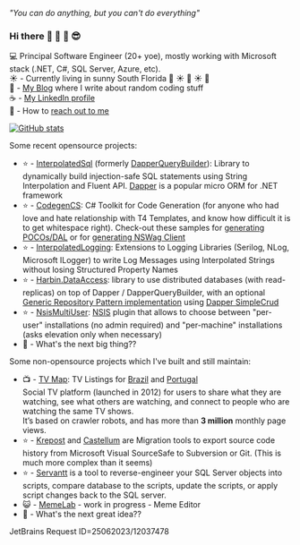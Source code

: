 _"You can do anything, but you can't do everything"_

### Hi there :wave: :wave: :wave: :sunglasses:	

:computer: Principal Software Engineer (20+ yoe), mostly working with Microsoft stack (.NET, C#, SQL Server, Azure, etc).  
:sunny: - Currently living in sunny South Florida :palm_tree: :sunny: :palm_tree: :sunny: :palm_tree:  
:thought_balloon: - [My Blog](https://rickdrizin.com/) where I write about random coding stuff  
:coffee: - [My LinkedIn profile](https://www.linkedin.com/in/RickDrizin/)  
:email: - How to [reach out to me](https://rickdrizin.com/pages/Contact/)  

[![GitHub stats](https://github-readme-stats.vercel.app/api?username=Drizin&show_icons=true&theme=dark)](https://github.com/anuraghazra/github-readme-stats)

Some recent opensource projects:
- :star: - [InterpolatedSql](https://github.com/Drizin/InterpolatedSql/) (formerly [DapperQueryBuilder](https://github.com/Drizin/DapperQueryBuilder)): Library to dynamically build injection-safe SQL statements using String Interpolation and Fluent API. [Dapper](https://github.com/DapperLib/Dapper) is a popular micro ORM for .NET framework
- :star: - [CodegenCS](https://github.com/CodegenCS/CodegenCS): C# Toolkit for Code Generation (for anyone who had love and hate relationship with T4 Templates, and know how difficult it is to get whitespace right). Check-out these samples for [generating POCOs/DAL](https://github.com/CodegenCS/Templates/tree/main/DatabaseSchema) or for [generating NSWag Client](https://github.com/CodegenCS/Templates/tree/main/OpenAPI)
- :star: - [InterpolatedLogging](https://github.com/Drizin/InterpolatedLogging): Extensions to Logging Libraries (Serilog, NLog, Microsoft ILogger) to write Log Messages using Interpolated Strings without losing Structured Property Names
- :star: - [Harbin.DataAccess](https://github.com/Drizin/Harbin.DataAccess): library to use distributed databases (with read-replicas) on top of Dapper / DapperQueryBuilder, with an optional [Generic Repository Pattern implementation](https://github.com/Drizin/Harbin.DataAccess/tree/main/src/Harbin.DataAccess.Repositories.DapperSimpleCRUD) using [Dapper SimpleCrud](https://github.com/ericdc1/Dapper.SimpleCRUD) 
- :star: - [NsisMultiUser](https://github.com/Drizin/NsisMultiUser): [NSIS](https://en.wikipedia.org/wiki/Nullsoft_Scriptable_Install_System) plugin that allows to choose between "per-user" installations (no admin required) and "per-machine" installations (asks elevation only when necessary)
- :eyes: - What's the next big thing??

Some non-opensource projects which I've built and still maintain:
- :tv: - [TV Map](https://www.tvmap.com.br/): TV Listings for [Brazil](https://www.tvmap.com.br/) and [Portugal](https://www.tvmap.pt/)  
  Social TV platform (launched in 2012) for users to share what they are watching, see what others are watching, and connect to people who are watching the same TV shows.  
  It’s based on crawler robots, and has more than **3 million** monthly page views.
- :star: - [Krepost](https://www.abstrakti.com/Products/Krepost) and [Castellum](https://www.abstrakti.com/Products/Castellum) are Migration tools to export source code history from Microsoft Visual SourceSafe to Subversion or Git. (This is much more complex than it seems)
- :star: - [Servantt](https://servantt.com/) is a tool to reverse-engineer your SQL Server objects into scripts, compare database to the scripts, update the scripts, or apply script changes back to the SQL server.
- :smiley_cat: - [MemeLab](https://meme-lab.com/) - work in progress - Meme Editor
- :eyes: - What's the next great idea??

<!--
**Drizin/Drizin** is a ✨ _special_ ✨ repository because its `README.md` (this file) appears on your GitHub profile.

Here are some ideas to get you started:

- 🔭 I’m currently working on ...
- 🌱 I’m currently learning ...
- 👯 I’m looking to collaborate on ...
- 🤔 I’m looking for help with ...
- 💬 Ask me about ...
- 📫 How to reach me: ...
- 😄 Pronouns: ...
- ⚡ Fun fact: ...
-->

JetBrains Request ID=25062023/12037478
